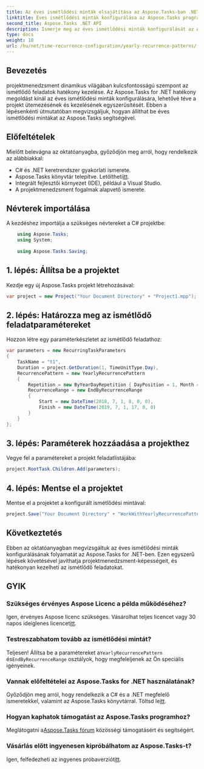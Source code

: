 ```yaml
---
title: Az éves ismétlődési minták elsajátítása az Aspose.Tasks-ban .NET-hez
linktitle: Éves ismétlődési minták konfigurálása az Aspose.Tasks programban
second_title: Aspose.Tasks .NET API
description: Ismerje meg az éves ismétlődési minták konfigurálását az Aspose.Tasks for .NET-ben. Fejlessze projektmenedzsment készségeit ezzel a lépésről lépésre bemutatott útmutatóval.
type: docs
weight: 18
url: /hu/net/time-recurrence-configuration/yearly-recurrence-patterns/
---
```

## Bevezetés
projektmenedzsment dinamikus világában kulcsfontosságú szempont az ismétlődő feladatok hatékony kezelése. Az Aspose.Tasks for .NET hatékony megoldást kínál az éves ismétlődési minták konfigurálására, lehetővé téve a projekt ütemezésének és kezelésének egyszerűsítését. Ebben a lépésenkénti útmutatóban megvizsgáljuk, hogyan állíthat be éves ismétlődési mintákat az Aspose.Tasks segítségével.
## Előfeltételek
Mielőtt belevágna az oktatóanyagba, győződjön meg arról, hogy rendelkezik az alábbiakkal:
- C# és .NET keretrendszer gyakorlati ismerete.
-  Aspose.Tasks könyvtár telepítve. Letöltheti[itt](https://releases.aspose.com/tasks/net/).
- Integrált fejlesztői környezet (IDE), például a Visual Studio.
- A projektmenedzsment fogalmak alapvető ismerete.
## Névterek importálása
A kezdéshez importálja a szükséges névtereket a C# projektbe:
```csharp
    using Aspose.Tasks;
    using System;
    
    using Aspose.Tasks.Saving;
```
## 1. lépés: Állítsa be a projektet
Kezdje egy új Aspose.Tasks projekt létrehozásával:
```csharp
var project = new Project("Your Document Directory" + "Project1.mpp");
```
## 2. lépés: Határozza meg az ismétlődő feladatparamétereket
Hozzon létre egy paraméterkészletet az ismétlődő feladathoz:
```csharp
var parameters = new RecurringTaskParameters
{
    TaskName = "t1",
    Duration = project.GetDuration(1, TimeUnitType.Day),
    RecurrencePattern = new YearlyRecurrencePattern
    {
        Repetition = new ByYearDayRepetition { DayPosition = 1, Month = Month.July },
        RecurrenceRange = new EndByRecurrenceRange
        {
            Start = new DateTime(2018, 7, 1, 8, 0, 0),
            Finish = new DateTime(2019, 7, 1, 17, 0, 0)
        }
    }
};
```
## 3. lépés: Paraméterek hozzáadása a projekthez
Vegye fel a paramétereket a projekt feladatlistájába:
```csharp
project.RootTask.Children.Add(parameters);
```
## 4. lépés: Mentse el a projektet
Mentse el a projektet a konfigurált ismétlődési mintával:
```csharp
project.Save("Your Document Directory" + "WorkWithYearlyRecurrencePattern_out.mpp", SaveFileFormat.Mpp);
```
## Következtetés
Ebben az oktatóanyagban megvizsgáltuk az éves ismétlődési minták konfigurálásának folyamatát az Aspose.Tasks for .NET-ben. Ezen egyszerű lépések követésével javíthatja projektmenedzsment-képességeit, és hatékonyan kezelheti az ismétlődő feladatokat.
## GYIK
### Szükséges érvényes Aspose Licenc a példa működéséhez?
 Igen, érvényes Aspose licenc szükséges. Vásárolhat teljes licencet vagy 30 napos ideiglenes licencet[itt](https://purchase.aspose.com/temporary-license/).
### Testreszabhatom tovább az ismétlődési mintát?
 Teljesen! Állítsa be a paramétereket a`YearlyRecurrencePattern` és`EndByRecurrenceRange` osztályok, hogy megfeleljenek az Ön speciális igényeinek.
### Vannak előfeltételei az Aspose.Tasks for .NET használatának?
 Győződjön meg arról, hogy rendelkezik a C# és a .NET megfelelő ismeretekkel, valamint az Aspose.Tasks könyvtárral. Töltsd le[itt](https://releases.aspose.com/tasks/net/).
### Hogyan kaphatok támogatást az Aspose.Tasks programhoz?
 Meglátogatni a[Aspose.Tasks fórum](https://forum.aspose.com/c/tasks/15) közösségi támogatásért és segítségért.
### Vásárlás előtt ingyenesen kipróbálhatom az Aspose.Tasks-t?
 Igen, felfedezheti az ingyenes próbaverziót[itt](https://releases.aspose.com/).